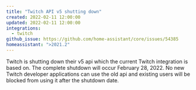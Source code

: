 ```yaml
---
title: "Twitch API v5 shutting down"
created: 2022-02-11 12:00:00
updated: 2022-02-11 12:00:00
integrations:
  - twitch
github_issue: https://github.com/home-assistant/core/issues/54385
homeassistant: ">2021.2"
---
```


Twitch is shutting down their v5 api which the current Twitch integration is based on. The complete shutdown will occur February 28, 2022. No new Twitch developer applications can use the old api and existing users will be blocked from using it after the shutdown date.

